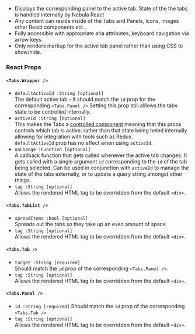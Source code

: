 * Displays the corresponding panel to the active tab.  State of the the tabs is handled internally by Nebula React
* Any content can reside inside of the Tabs and Panels, icons, images other React components etc...
* Fully accessible with appropriate aria attributes, keyboard navigation via arrow keys.
* Only renders markup for the active tab panel rather than using CSS to show/hide.

### React Props
#### `<Tabs.Wrapper />`
* `defaultActiveId :String [optional]`  
The default active tab - It should match the `id` prop for the corresponding `<Tabs.Panel />` Setting this prop still alllows the tabs state to be controlled internally.
* `activeId :String [optional]`  
This makes the Tabs a [controlled component](https://facebook.github.io/react/docs/forms.html#controlled-components) meaning that this props controls which tab is active.
rather than that state being heled internally allowing for integration with tools such as Redux.  
`defaultActiveId` prop has no effect when using `activeId`.
* `onChange :Function [optional]`  
A callback function that gets called whenever the active tab changes.  It gets called with a single argument `id` corresponding to the `id` of the tab being selected.
Can be used in conjunction with `activeId` to manage the state of the tabs externally, or to update a query string amongst other things.
* `tag :String [optional]`  
Allows the rendered HTML tag to be overridden from the default `<div>`.

#### `<Tabs.TabList />`
* `spreadItems :bool [optional]`  
Spreads out the tabs so they take up an even amount of space.
* `tag :String [optional]`  
Allows the rendered HTML tag to be overridden from the default `<div>`.

#### `<Tabs.Tab />`
* `target :String [required]`  
Should match the `id` prop of the corresponding `<Tabs.Panel />`.
* `tag :String [optional]`  
Allows the rendered HTML tag to be overridden from the default `<div>`.

#### `<Tabs.Panel />`
* `id :String [required]`
Should match the `id` prop of the corresponding `<Tabs.Tab />`
* `tag :String [optional]`  
Allows the rendered HTML tag to be overridden from the default `<div>`.

